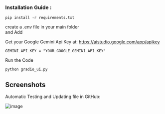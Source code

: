 ### Installation Guide :

```
pip install -r requirements.txt
```


create a .env file in  your main folder  
and Add 

Get your Google Gemini Api Key at: https://aistudio.google.com/app/apikey

```
GEMINI_API_KEY = "YOUR_GOOGLE_GEMINI_API_KEY"
```


Run the Code 

```
python gradio_ui.py
```


## Screenshots


Automatic Testing and Updating file in GitHub:

![image](https://github.com/dszvivian/CodeMigrator/assets/93795205/de34a878-7413-4117-83d4-18c0e001251f)






